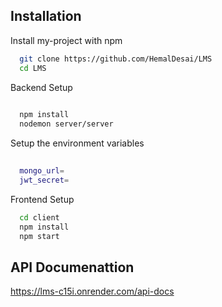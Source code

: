
## Installation

Install my-project with npm

```bash
  git clone https://github.com/HemalDesai/LMS 
  cd LMS
```
Backend Setup
```bash
  
  npm install
  nodemon server/server
```
Setup the environment variables
```bash
  
  mongo_url=
  jwt_secret=
```

Frontend Setup
```bash
  cd client 
  npm install
  npm start
```

## API Documenattion
https://lms-c15i.onrender.com/api-docs




    